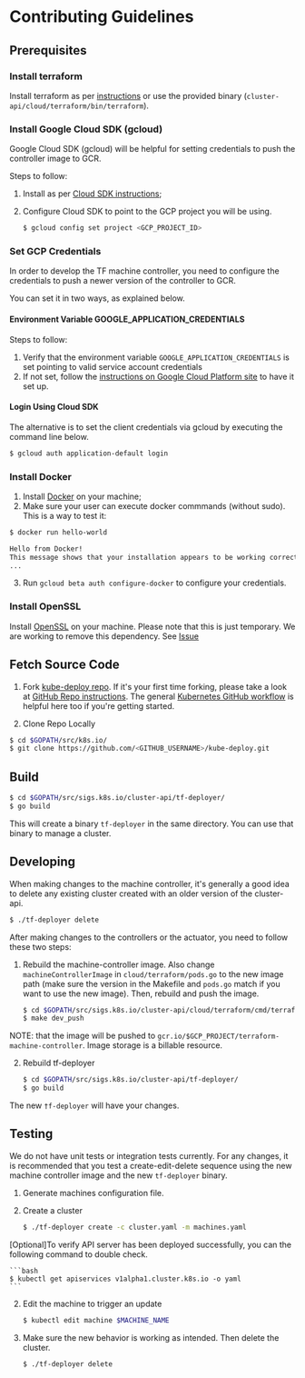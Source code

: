 # Contributing Guidelines

## Prerequisites

### Install terraform

Install terraform as per [instructions](https://www.terraform.io/intro/getting-started/install.html) or use the provided binary (`cluster-api/cloud/terraform/bin/terraform`).

### Install Google Cloud SDK (gcloud)

Google Cloud SDK (gcloud) will be helpful for setting credentials to push the controller image to GCR.

Steps to follow:
1.  Install as per [Cloud SDK instructions](https://cloud.google.com/sdk/);
2.  Configure Cloud SDK to point to the GCP project you will be using.

    ```bash
    $ gcloud config set project <GCP_PROJECT_ID>
    ```

### Set GCP Credentials

In order to develop the TF machine controller, you need to configure the credentials to push a newer version of the controller to GCR.

You can set it in two ways, as explained below.

#### Environment Variable GOOGLE_APPLICATION_CREDENTIALS

Steps to follow:
1. Verify that the environment variable `GOOGLE_APPLICATION_CREDENTIALS` is set pointing to valid service account credentials
2. If not set, follow the [instructions on Google Cloud Platform site](https://cloud.google.com/docs/authentication/getting-started) to have it set up.

#### Login Using Cloud SDK

The alternative is to set the client credentials via gcloud by executing the command line below.

```bash
$ gcloud auth application-default login
```

### Install Docker

1. Install [Docker](https://docs.docker.com/install/) on your machine;
2. Make sure your user can execute docker commmands (without sudo). This is a way to test it:
```bash
$ docker run hello-world

Hello from Docker!
This message shows that your installation appears to be working correctly.
...
```

3. Run `gcloud beta auth configure-docker` to configure your credentials.

### Install OpenSSL

Install [OpenSSL](https://www.openssl.org/source/) on your machine. Please note that this is just temporary. We are working to remove this dependency. See [Issue](https://github.com/kubernetes/kube-deploy/issues/591)

## Fetch Source Code

1. Fork [kube-deploy repo](https://github.com/kubernetes/kube-deploy). If it's your first time forking, please take a look at [GitHub Repo instructions](https://help.github.com/articles/fork-a-repo/). The general [Kubernetes GitHub workflow](https://github.com/kubernetes/community/blob/master/contributors/guide/github-workflow.md) is helpful here too if you're getting started.

2. Clone Repo Locally
```bash
$ cd $GOPATH/src/k8s.io/
$ git clone https://github.com/<GITHUB_USERNAME>/kube-deploy.git
```

## Build

```bash
$ cd $GOPATH/src/sigs.k8s.io/cluster-api/tf-deployer/
$ go build
```

This will create a binary `tf-deployer` in the same directory. You can use that binary to manage a cluster.

## Developing

When making changes to the machine controller, it's generally a good idea to delete any existing cluster created with an older version of the cluster-api.

```bash
$ ./tf-deployer delete
```

After making changes to the controllers or the actuator, you need to follow these two steps:

1. Rebuild the machine-controller image. Also change `machineControllerImage` in `cloud/terraform/pods.go` to the new image path (make sure the version in the Makefile and `pods.go` match if you want to use the new image). Then, rebuild and push the image.

	```bash
	$ cd $GOPATH/src/sigs.k8s.io/cluster-api/cloud/terraform/cmd/terraform-machine-controller
	$ make dev_push
	```

NOTE: that the image will be pushed to `gcr.io/$GCP_PROJECT/terraform-machine-controller`. Image storage is a billable resource.

2. Rebuild tf-deployer

	```bash
    $ cd $GOPATH/src/sigs.k8s.io/cluster-api/tf-deployer/
	$ go build
	```

The new `†f-deployer` will have your changes.

## Testing

We do not have unit tests or integration tests currently. For any changes, it is recommended that you test a create-edit-delete sequence using the new machine controller image and the new `tf-deployer` binary.

1. Generate machines configuration file.

1. Create a cluster

	```bash
	$ ./tf-deployer create -c cluster.yaml -m machines.yaml
	```

[Optional]To verify API server has been deployed successfully, you can the following command to double check.
    
    ```bash
    $ kubectl get apiservices v1alpha1.cluster.k8s.io -o yaml
    ```
    
2. Edit the machine to trigger an update

	```bash
	$ kubectl edit machine $MACHINE_NAME
	```

3. Make sure the new behavior is working as intended. Then delete the cluster.

	```bash
	$ ./tf-deployer delete
	```